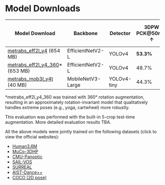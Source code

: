 # Model Downloads

| Model Download       | Backbone                 | Detector    | 3DPW PCK@50mm ↑  | 3DPW MPJPE ↓ | H36M S9/S11 MPJPE ↓ | 3DHP PCK@150mm ↑ | MuPoTS PCK@150mm ↑ | MuPoTS Abs-MPJPE ↓ | Avg FPS on 3DPW (batched) | Single-person FPS (batched) |
|----------------------|--------------------------|-------------|------------------|--------------|---------------------|------------------|--------------------|--------------------|---------------------------|-----------------------------|
| [metrabs_eff2l_y4](https://omnomnom.vision.rwth-aachen.de/data/metrabs/metrabs_eff2l_y4_20211019.zip) (654 MB)     | EfficientNetV2-L         | YOLOv4      | **53.3%**        | **61.9 mm**  | **41.1 mm**         | **95.7%**        | **94.7%**          | 191.7 mm           | TBA                       | TBA                         |
| [metrabs_eff2l_y4_360](https://omnomnom.vision.rwth-aachen.de/data/metrabs/metrabs_eff2l_y4_360_20211019.zip)* (653 MB)| EfficientNetV2-L         | YOLOv4      | 48.7%            | 66.1 mm      | 47.5 mm             | 95.0%            | 94.1%              | **187.2 mm**       | TBA                       | TBA                         |
| [metrabs_mob3l_y4t](https://omnomnom.vision.rwth-aachen.de/data/metrabs/metrabs_mob3l_y4t_20211019.zip) (40 MB)   | MobileNetV3-Large        | YOLOv4-tiny | 44.3%            | 74.1 mm      | 54.0 mm             | 89.5%            | 91.0%              | 221.3 mm           | **TBA**                   | **TBA**                     |

*metrabs_eff2l_y4_360 was trained with 360° rotation augmentation, resulting in an approximately rotation-invariant model that qualitatively handles extreme poses (e.g., yoga, cartwheel) more robustly.  

This evaluation was performed with the built-in 5-crop test-time augmentation. More detailed evaluation results TBA.

All the above models were jointly trained on the following datasets (click to view the official websites):

- [Human3.6M](http://vision.imar.ro/human3.6m)
- [MuCo-3DHP](https://vcai.mpi-inf.mpg.de/projects/SingleShotMultiPerson/)
- [CMU-Panoptic](http://domedb.perception.cs.cmu.edu/)
- [SAIL-VOS](http://sailvos.web.illinois.edu/_site/index.html)
- [SURREAL](https://www.di.ens.fr/willow/research/surreal/data/)
- [AIST-Dance++](https://google.github.io/aistplusplus_dataset/index.html)
- [COCO (2D pose)](https://cocodataset.org/)
